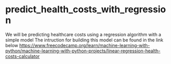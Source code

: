 # predict_health_costs_with_regression
We will be predicting healthcare costs using a regression algorithm with a simple model
The intruction for building this model can be found in the link below
https://www.freecodecamp.org/learn/machine-learning-with-python/machine-learning-with-python-projects/linear-regression-health-costs-calculator
